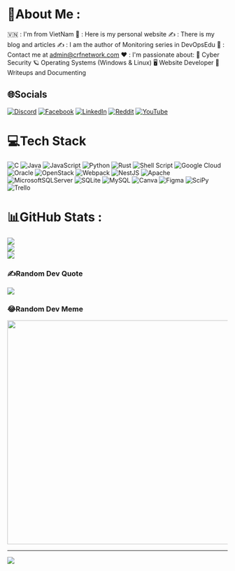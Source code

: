 # 💫About Me :
🇻🇳 : I'm from VietNam
👀 : Here is my personal website
✍️ : There is my blog and articles
✍️ : I am the author of Monitoring series in DevOpsEdu
📧 : Contact me at admin@crfnetwork.com
❤️ : I'm passionate about:
🔐 Cyber Security
🪐 Operating Systems (Windows & Linux)
🖥️ Website Developer
📝 Writeups and Documenting

## 🌐Socials
[![Discord](https://img.shields.io/badge/Discord-%237289DA.svg?logo=discord&logoColor=white)](htttps://discord.gg/cattillallnight) [![Facebook](https://img.shields.io/badge/Facebook-%231877F2.svg?logo=Facebook&logoColor=white)](https://facebook.com/https://www.facebook.com/thuy.quyen.492870/?locale=vi_VN) [![LinkedIn](https://img.shields.io/badge/LinkedIn-%230077B5.svg?logo=linkedin&logoColor=white)](https://linkedin.com/in/www.linkedin.com/in/thuy-quyen-tran) [![Reddit](https://img.shields.io/badge/Reddit-%23FF4500.svg?logo=Reddit&logoColor=white)](https://reddit.com/user/https://www.reddit.com/user/Fluffy_Web5915/) [![YouTube](https://img.shields.io/badge/YouTube-%23FF0000.svg?logo=YouTube&logoColor=white)](https://youtube.com/c/https://www.youtube.com/@thuyquyen2k6) 

# 💻Tech Stack
![C](https://img.shields.io/badge/c-%2300599C.svg?style=for-the-badge&logo=c&logoColor=white) ![Java](https://img.shields.io/badge/java-%23ED8B00.svg?style=for-the-badge&logo=java&logoColor=white) ![JavaScript](https://img.shields.io/badge/javascript-%23323330.svg?style=for-the-badge&logo=javascript&logoColor=%23F7DF1E) ![Python](https://img.shields.io/badge/python-3670A0?style=for-the-badge&logo=python&logoColor=ffdd54) ![Rust](https://img.shields.io/badge/rust-%23000000.svg?style=for-the-badge&logo=rust&logoColor=white) ![Shell Script](https://img.shields.io/badge/shell_script-%23121011.svg?style=for-the-badge&logo=gnu-bash&logoColor=white) ![Google Cloud](https://img.shields.io/badge/Google%20Cloud-%234285F4.svg?style=for-the-badge&logo=google-cloud&logoColor=white) ![Oracle](https://img.shields.io/badge/Oracle-F80000?style=for-the-badge&logo=oracle&logoColor=white) ![OpenStack](https://img.shields.io/badge/Openstack-%23f01742.svg?style=for-the-badge&logo=openstack&logoColor=white) ![Webpack](https://img.shields.io/badge/webpack-%238DD6F9.svg?style=for-the-badge&logo=webpack&logoColor=black) ![NestJS](https://img.shields.io/badge/nestjs-%23E0234E.svg?style=for-the-badge&logo=nestjs&logoColor=white) ![Apache](https://img.shields.io/badge/apache-%23D42029.svg?style=for-the-badge&logo=apache&logoColor=white) ![MicrosoftSQLServer](https://img.shields.io/badge/Microsoft%20SQL%20Sever-CC2927?style=for-the-badge&logo=microsoft%20sql%20server&logoColor=white) ![SQLite](https://img.shields.io/badge/sqlite-%2307405e.svg?style=for-the-badge&logo=sqlite&logoColor=white) ![MySQL](https://img.shields.io/badge/mysql-%2300f.svg?style=for-the-badge&logo=mysql&logoColor=white) ![Canva](https://img.shields.io/badge/Canva-%2300C4CC.svg?style=for-the-badge&logo=Canva&logoColor=white) 	![Figma](https://img.shields.io/badge/figma-%23F24E1E.svg?style=for-the-badge&logo=figma&logoColor=white) ![SciPy](https://img.shields.io/badge/SciPy-%230C55A5.svg?style=for-the-badge&logo=scipy&logoColor=%white) ![Trello](https://img.shields.io/badge/Trello-%23026AA7.svg?style=for-the-badge&logo=Trello&logoColor=white)
# 📊GitHub Stats :
![](https://github-readme-stats.vercel.app/api?username=cattillallnight&theme=radical&hide_border=false&include_all_commits=false&count_private=false)<br/>
![](https://github-readme-streak-stats.herokuapp.com/?user=cattillallnight&theme=radical&hide_border=false)<br/>
![](https://github-readme-stats.vercel.app/api/top-langs/?username=cattillallnight&theme=radical&hide_border=false&include_all_commits=false&count_private=false&layout=compact)

### ✍️Random Dev Quote
![](https://quotes-github-readme.vercel.app/api?type=horizontal&theme=radical)

### 😂Random Dev Meme
<img src="https://random-memer.herokuapp.com/" width="512px"/>

---
[![](https://visitcount.itsvg.in/api?id=cattillallnight&icon=0&color=0)](https://visitcount.itsvg.in)
